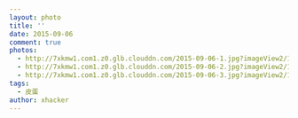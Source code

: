 ```yaml
---
layout: photo
title: ''
date: 2015-09-06
comment: true
photos:
  - http://7xkmw1.com1.z0.glb.clouddn.com/2015-09-06-1.jpg?imageView2/1/w/900/h/600
  - http://7xkmw1.com1.z0.glb.clouddn.com/2015-09-06-2.jpg?imageView2/1/w/900/h/600
  - http://7xkmw1.com1.z0.glb.clouddn.com/2015-09-06-3.jpg?imageView2/1/w/900/h/600
tags:
  - 皮蛋
author: xhacker
---
```

